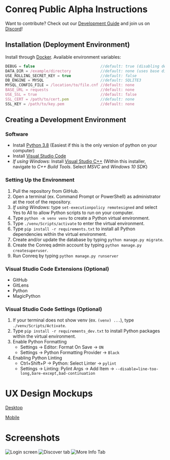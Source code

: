 # Conreq Public Alpha Instructions

Want to contribute? Check out our [Development Guide](https://github.com/Archmonger/Conreq/wiki/Development-Guide) and join us on [Discord](https://discord.gg/b4B7zFCB5E)!

## Installation (Deployment Environment)

Install through [Docker](https://github.com/Roxedus/docker-conreq).
Available environment variables:

```javascript
DEBUG = false                             //default: true (disabling debug will enable security features)
DATA_DIR = /example/directory             //default: none (uses base directory)
USE_ROLLING_SECRET_KEY = true             //default: false
DB_ENGINE = MYSQL                         //default: SQLITE3
MYSQL_CONFIG_FILE = /location/to/file.cnf //default: none
BASE_URL = requests                       //default: none
USE_SSL = true                            //default: false
SSL_CERT = /path/to/cert.pem              //default: none
SSL_KEY = /path/to/key.pem                //default: none
```

## Creating a Development Environment

### Software

- Install [Python 3.8](https://www.microsoft.com/en-us/p/python-38/9mssztt1n39l#activetab=pivot:overviewtab) (Easiest if this is the only version of python on your computer)
- Install [Visual Studio Code](https://code.visualstudio.com/)
- _If using Windows:_ Install [Visual Studio C++](https://visualstudio.microsoft.com/visual-cpp-build-tools/) (Within this installer, navigate to _C++ Build Tools_. Select _MSVC_ and _Windows 10 SDK_)

### Setting Up the Environment

1. Pull the repository from GitHub.
2. Open a terminal (ex. Command Prompt or PowerShell) as administrator at the root of the repository.
3. _If using Windows:_ type `set-executionpolicy remotesigned` and select Yes to All to allow Python scripts to run on your computer.
4. Type `python -m venv venv` to create a Python virtual environment.
5. Type `./venv/Scripts/activate` to enter the virtual environment.
6. Type `pip install -r requirements.txt` to install all Python dependencies within the virtual environment.
7. Create and/or update the database by typing `python manage.py migrate`.
8. Create the Conreq admin account by typing `python manage.py createsuperuser`.
9. Run Conreq by typing `python manage.py runserver`

### Visual Studio Code Extensions (Optional)

- GitHub
- GitLens
- Python
- MagicPython

### Visual Studio Code Settings (Optional)

1. If your terminal does not show venv (ex. `(venv) ...`), type `./venv/Scripts/Activate`.
2. Type `pip install -r requirements_dev.txt` to install Python packages within the virtual environment.
3. Enable Python Formatting
   - Settings -> Editor: Format On Save -> `ON`
   - Settings -> Python Formatting Provider -> `Black`
4. Enabling Python Linting
   - Ctrl+Shift+P -> Python: Select Linter -> `pylint`
   - Settings -> Linting: Pylint Args -> Add Item -> `--disable=line-too-long,bare-except,bad-continuation`
   
# UX Design Mockups   
[Desktop](https://xd.adobe.com/view/17a8150c-a224-467c-af36-36171641d656-42fb/)

[Mobile](https://xd.adobe.com/view/aaef68b5-ddb9-4987-a758-771215bfe578-ffbc/)
   
# Screenshots
![Login screen](https://github.com/Archmonger/Conreq/blob/main/resources/screenshots/conreq_1.png?raw=true)
![Discover tab](https://github.com/Archmonger/Conreq/blob/main/resources/screenshots/conreq_2.png?raw=true)
![More Info Tab](https://github.com/Archmonger/Conreq/blob/main/resources/screenshots/conreq_3.png?raw=true)
